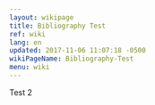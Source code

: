 ```yaml
---
layout: wikipage
title: Bibliography Test
ref: wiki
lang: en
updated: 2017-11-06 11:07:18 -0500
wikiPageName: Bibliography-Test
menu: wiki
---
```


Test 2
